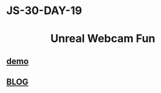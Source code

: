 # JS-30-DAY-19

# <h1 align=center> Unreal Webcam Fun </h1>

## [demo](https://cenacrharsh.github.io/JS-30-DAY-19/)

## [BLOG]()

